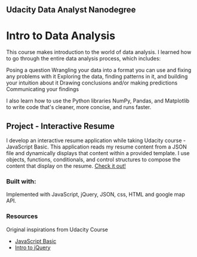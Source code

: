 ## Udacity Data Analyst Nanodegree

# Intro to Data Analysis

This course makes introduction to the world of data analysis. I learned how to go through the entire data analysis process, which includes:

Posing a question
Wrangling your data into a format you can use and fixing any problems with it
Exploring the data, finding patterns in it, and building your intuition about it
Drawing conclusions and/or making predictions
Communicating your findings

I also learn how to use the Python libraries NumPy, Pandas, and Matplotlib to write code that's cleaner, more concise, and runs faster.


## Project - Interactive Resume

I develop an interactive resume application while taking Udacity course - JavaScript Basic. This application reads my resume content from a JSON file and dynamically displays that content within a provided template. I use objects, functions, conditionals, and control structures to compose the content that display on the resume. [Check it out!](http://llwang8/github.io/Udacity-frontend-p2-interactiveResume/)

### Built with:

Implemented with JavaScript, jQuery, JSON, css, HTML and google map API.


### Resources

Original inspirations from Udacity Course
- [JavaScript Basic](https://www.udacity.com/course/javascript-basics--ud804)
- [Intro to jQuery](https://www.udacity.com/course/intro-to-jquery--ud245)



